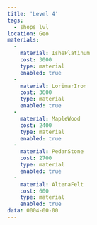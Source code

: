 ```yaml
---
title: 'Level 4'
tags:
  - shops_lvl
location: Geo
materials:
  -
    material: IshePlatinum
    cost: 3000
    type: material
    enabled: true
  -
    material: LorimarIron
    cost: 3600
    type: material
    enabled: true
  -
    material: MapleWood
    cost: 2400
    type: material
    enabled: true
  -
    material: PedanStone
    cost: 2700
    type: material
    enabled: true
  -
    material: AltenaFelt
    cost: 600
    type: material
    enabled: true
data: 0004-00-00
---
```


